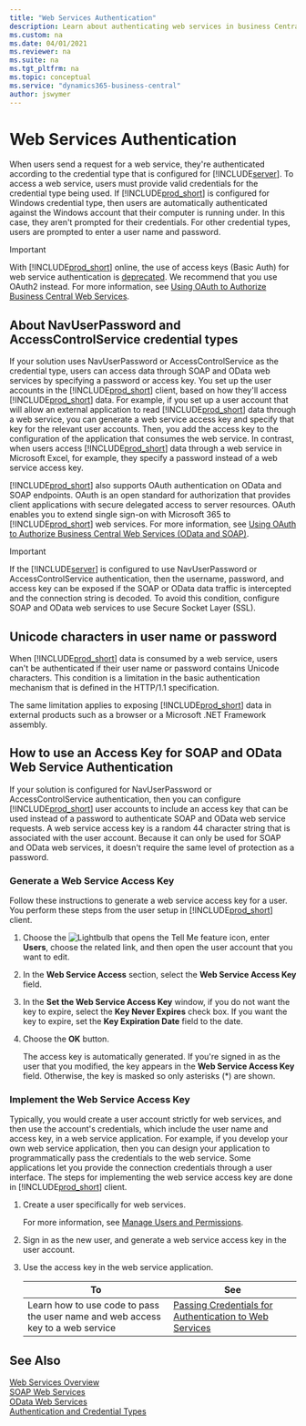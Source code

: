 ```yaml
---
title: "Web Services Authentication"
description: Learn about authenticating web services in business Central
ms.custom: na
ms.date: 04/01/2021
ms.reviewer: na
ms.suite: na
ms.tgt_pltfrm: na
ms.topic: conceptual
ms.service: "dynamics365-business-central"
author: jswymer
---
```

# Web Services Authentication

When users send a request for a web service, they're authenticated according to the credential type that is configured for [!INCLUDE[server](../developer/includes/server.md)]. To access a web service, users must provide valid credentials for the credential type being used. If [!INCLUDE[prod_short](../developer/includes/prod_short.md)] is configured for Windows credential type, then users are automatically authenticated against the Windows account that their computer is running under. In this case, they aren't prompted for their credentials. For other credential types, users are prompted to enter a user name and password.

> [!IMPORTANT]
> With [!INCLUDE[prod_short](../developer/includes/prod_short.md)] online, the use of access keys (Basic Auth) for web service authentication is [deprecated](../upgrade/deprecated-features-w1.md#accesskeys). We recommend that you use OAuth2 instead. For more information, see [Using OAuth to Authorize Business Central Web Services](../webservices/authenticate-web-services-using-oauth.md).

## About NavUserPassword and AccessControlService credential types
  
If your solution uses NavUserPassword or AccessControlService as the credential type, users can access data through SOAP and OData web services by specifying a password or access key. You set up the user accounts in the [!INCLUDE[prod_short](../developer/includes/prod_short.md)] client, based on how they'll access [!INCLUDE[prod_short](../developer/includes/prod_short.md)] data. For example, if you set up a user account that will allow an external application to read [!INCLUDE[prod_short](../developer/includes/prod_short.md)] data through a web service, you can generate a web service access key and specify that key for the relevant user accounts. Then, you add the access key to the configuration of the application that consumes the web service. In contrast, when users access [!INCLUDE[prod_short](../developer/includes/prod_short.md)] data through a web service in Microsoft Excel, for example, they specify a password instead of a web service access key.  
  
[!INCLUDE[prod_short](../developer/includes/prod_short.md)] also supports OAuth authentication on OData and SOAP endpoints. OAuth is an open standard for authorization that provides client applications with secure delegated access to server resources. OAuth enables you to extend single sign-on with Microsoft 365 to [!INCLUDE[prod_short](../developer/includes/prod_short.md)] web services. For more information, see [Using OAuth to Authorize Business Central Web Services \(OData and SOAP\)](authenticate-web-services-using-oauth.md).  

> [!IMPORTANT] 
> If the [!INCLUDE[server](../developer/includes/server.md)] is configured to use NavUserPassword or AccessControlService authentication, then the username, password, and access key can be exposed if the SOAP or OData data traffic is intercepted and the connection string is decoded. To avoid this condition, configure SOAP and OData web services to use Secure Socket Layer \(SSL\). 
  
## Unicode characters in user name or password  
When [!INCLUDE[prod_short](../developer/includes/prod_short.md)] data is consumed by a web service, users can't be authenticated if their user name or password contains Unicode characters. This condition is a limitation in the basic authentication mechanism that is defined in the HTTP/1.1 specification.  
  
The same limitation applies to exposing [!INCLUDE[prod_short](../developer/includes/prod_short.md)] data in external products such as a browser or a Microsoft .NET Framework assembly.

## <a name="accesskey"></a>How to use an Access Key for SOAP and OData Web Service Authentication

If your solution is configured for NavUserPassword or AccessControlService authentication, then you can configure [!INCLUDE[prod_short](../developer/includes/prod_short.md)] user accounts to include an access key that can be used instead of a password to authenticate SOAP and OData web service requests. A web service access key is a random 44 character string that is associated with the user account. Because it can only be used for SOAP and OData web services, it doesn't require the same level of protection as a password.  
  
### Generate a Web Service Access Key
  
Follow these instructions to generate a web service access key for a user. You perform these steps from the user setup in [!INCLUDE[prod_short](../developer/includes/prod_short.md)] client.

1. Choose the ![Lightbulb that opens the Tell Me feature](../media/search_small.png "Tell me what you want to do") icon, enter **Users**, choose the related link, and then open the user account that you want to edit. 
  
2. In the **Web Service Access** section, select the **Web Service Access Key** field.  
  
3. In the **Set the Web Service Access Key** window, if you do not want the key to expire, select the **Key Never Expires** check box. If you want the key to expire, set the **Key Expiration Date** field to the date.  
  
4. Choose the **OK** button.  
  
    The access key is automatically generated. If you're signed in as the user that you modified, the key appears in the **Web Service Access Key** field. Otherwise, the key is masked so only asterisks (*) are shown.
  
### Implement the Web Service Access Key

Typically, you would create a user account strictly for web services, and then use the account's credentials, which include the user name and access key, in a web service application. For example, if you develop your own web service application, then you can design your application to programmatically pass the credentials to the web service. Some applications let you provide the connection credentials through a user interface. The steps for implementing the web service access key are done in [!INCLUDE[prod_short](../developer/includes/prod_short.md)] client.  

1. Create a user specifically for web services.  
  
    For more information, see [Manage Users and Permissions](/dynamics365/business-central/ui-how-users-permissions).  
  
2. Sign in as the new user, and generate a web service access key in the user account.  
  
3. Use the access key in the web service application.  
  
    |To|See|  
    |--------|---------|  
    |Learn how to use code to pass the user name and web access key to a web service|[Passing Credentials for Authentication to Web Services](/previous-versions/msp-n-p/ff649362(v=pandp.10))|
  
## See Also

 [Web Services Overview](web-services.md)  
 [SOAP Web Services](SOAP-Web-Services.md)  
 [OData Web Services](OData-Web-Services.md)  
 [Authentication and Credential Types](../administration/users-credential-types.md)